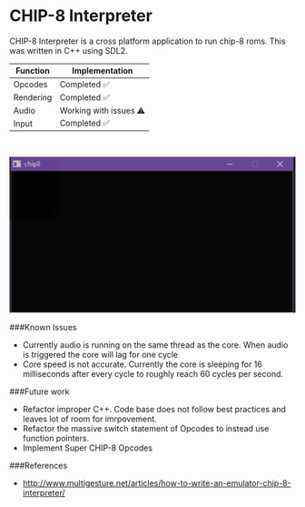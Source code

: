 # CHIP-8 Interpreter
CHIP-8 Interpreter is a cross platform application to run chip-8 roms. 
This was written in C++ using SDL2.


|  Function | Implementation |
| ------------- | ------------- |
| Opcodes  | Completed ✅   |
| Rendering  | Completed ✅   |
| Audio  | Working with issues ⚠️  |
| Input  | Completed ✅   |
<br/>

![Chip-8 gif](chip_8_blitz.gif)


###Known Issues

- Currently audio is running on the same thread as the core. When audio is triggered the core will lag for one cycle
- Core speed is not accurate. Currently the core is sleeping for 16 milliseconds after every cycle to roughly reach 60 cycles per second.

###Future work

- Refactor improper C++. Code base does not follow best practices and leaves lot of room for imrpovement.
- Refactor the massive switch statement of Opcodes to instead use function pointers.
- Implement Super CHIP-8 Opcodes

###References

- http://www.multigesture.net/articles/how-to-write-an-emulator-chip-8-interpreter/